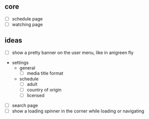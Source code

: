 ## core

- [ ] schedule page
- [ ] watching page

## ideas

- [ ] show a pretty banner on the user menu, like in anigreen fly
- settings
  - general
    - [ ] media title format
  - schedule
    - [ ] adult
    - [ ] country of origin
    - [ ] licensed
- [ ] search page
- [ ] show a loading spinner in the corner while loading or navigating
